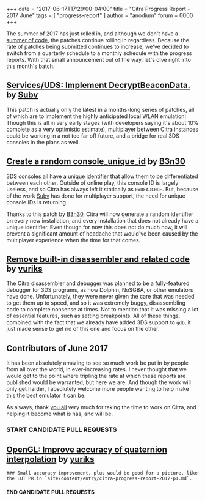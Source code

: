 +++
date = "2017-06-17T17:29:00-04:00"
title = "Citra Progress Report - 2017 June"
tags = [ "progress-report" ]
author = "anodium"
forum = 0000
+++

The summer of 2017 has just rolled in, and although we don't have a [summer of code](https://developers.google.com/open-source/gsoc/), the patches continue rolling in regardless. Because the rate of patches being submitted continues to increase, we've decided to switch from a quarterly schedule to a monthly schedule with the progress reports. With that small announcement out of the way, let's dive right into this month's batch.

## [Services/UDS: Implement DecryptBeaconData.](https://github.com/citra-emu/citra/pull/2737) by [Subv](https://github.com/Subv)

This patch is actually only the latest in a months-long series of patches, all of which are to implement the highly anticipated local WLAN emulation! Though this is all in very early stages (with developers saying it's about 10% complete as a very optimistic estimate), multiplayer between Citra instances could be working in a not too far off future, and a bridge for real 3DS consoles in the plans as well.

## [Create a random console_unique_id](https://github.com/citra-emu/citra/pull/2668) by [B3n30](https://github.com/B3n30)

3DS consoles all have a unique identifier that allow them to be differentiated between each other. Outside of online play, this console ID is largely useless, and so Citra has always left it statically as `0xDEADC0DE`. But, because of the work [Subv](https://github.com/Subv) has done for multiplayer support, the need for unique console IDs is returning.

Thanks to this patch by [B3n30](https://github.com/B3n30), Citra will now generate a random identifier on every new installation, and every installation that does not already have a unique identifier. Even though for now this does not do much now, it will prevent a significant amount of headache that would've been caused by the multiplayer experience when the time for that comes.

## [Remove built-in disassembler and related code](https://github.com/citra-emu/citra/pull/2689) by [yuriks](https://github.com/yuriks)

The Citra disassembler and debugger was planned to be a fully-featured debugger for 3DS programs, as how Dolphin, No$GBA, or other emulators have done. Unfortunately, they were never given the care that was needed to get them up to speed, and so it was extremely buggy, disassembling code to complete nonsense at times. Not to mention that it was missing a lot of essential features, such as setting breakpoints. All of these things, combined with the fact that we already have added 3DS support to `gdb`, it just made sense to get rid of this one and focus on the other.

## Contributors of June 2017

It has been absolutely amazing to see so much work be put in by people from all over the world, in ever-increasing rates. I never thought that we would get to the point where tripling the rate at which these reports are published would be warranted, but here we are. And though the work will only get harder, I absolutely welcome more people wanting to help make this the best emulator it can be.

 As always, thank [you all](https://github.com/citra-emu/citra/graphs/contributors?from=2017-04-16&amp;to=2017-06-22&amp;type=c) very much for taking the time to work on Citra, and helping it become what is has, and will be.

### START CANDIDATE PULL REQUESTS ####

## [OpenGL: Improve accuracy of quaternion interpolation](https://github.com/citra-emu/citra/pull/2729) by [yuriks](https://github.com/yuriks)

    ### Small accuracy improvement, plus would be good for a picture, like the LUT PR in `site/content/entry/citra-progress-report-2017-p1.md`.

#### END CANDIDATE PULL REQUESTS ####
